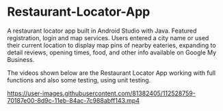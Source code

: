 # Restaurant-Locator-App

A restaurant locator app built in Android Studio with Java. Featured registration, login and map services. Users entered a city name or used their current location to display map pins of nearby eateries, expanding to detail reviews, opening times, food, and other info available on Google My Business.

The videos shown below are the Restaurant Locator App working with full functions and also some testing, using unit testing.


https://user-images.githubusercontent.com/81382405/112528759-70187e00-8d9c-11eb-84ac-7c988abff143.mp4
